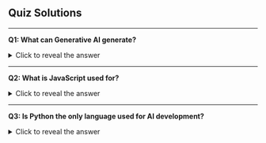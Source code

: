 ## Quiz Solutions

---

**Q1: What can Generative AI generate?**

<details>
<summary>Click to reveal the answer</summary>
Generative AI can generate text, images, and even code.
</details>

---

**Q2: What is JavaScript used for?**

<details>
<summary>Click to reveal the answer</summary>
JavaScript can be used for both front-end and back-end development.
</details>

---

**Q3: Is Python the only language used for AI development?**

<details>
<summary>Click to reveal the answer</summary>
Python is not the only language used for AI development. Other languages like JavaScript and Java are also popular choices.
</details>